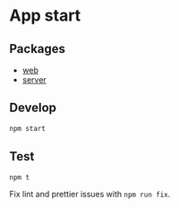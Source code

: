 # App start

## Packages

- [web]('./packages/web)
- [server]('./packages/server')

## Develop

```sh
npm start
```

## Test

```sh
npm t
```

Fix lint and prettier issues with `npm run fix`.
